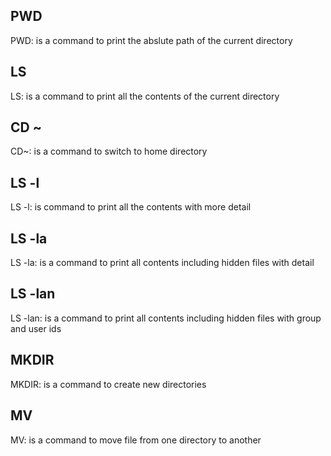 ## PWD
PWD: is a command to print the abslute path of the current directory

## LS
LS: is a command to print all the contents of the current directory

## CD ~
CD~: is a command to switch to home directory

## LS -l
LS -l: is command to print all the contents with more detail

## LS -la
LS -la: is a command to print all contents including hidden files with detail

## LS -lan
LS -lan: is a command to print all contents including hidden files with group and user ids

## MKDIR
MKDIR: is a command to create new directories

## MV
MV: is a command to move file from one directory to another


